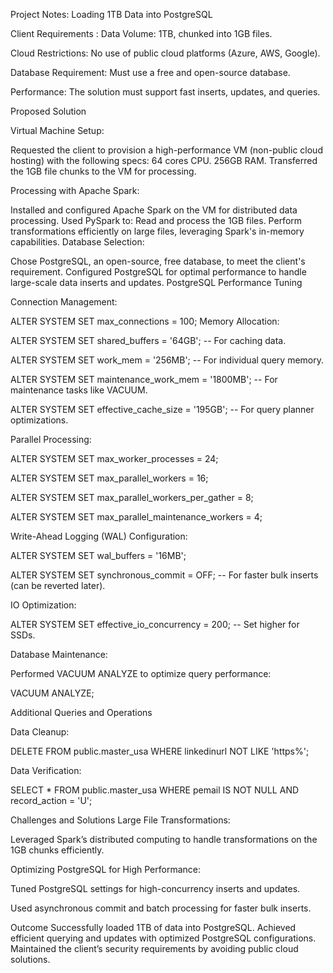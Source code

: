 Project Notes: Loading 1TB Data into PostgreSQL

Client Requirements :
Data Volume: 1TB, chunked into 1GB files.

Cloud Restrictions: No use of public cloud platforms (Azure, AWS, Google).

Database Requirement: Must use a free and open-source database.

Performance: The solution must support fast inserts, updates, and queries.

Proposed Solution

Virtual Machine Setup:

Requested the client to provision a high-performance VM (non-public cloud hosting) with the following specs:
64 cores CPU.
256GB RAM.
Transferred the 1GB file chunks to the VM for processing.

Processing with Apache Spark:

Installed and configured Apache Spark on the VM for distributed data processing.
Used PySpark to:
Read and process the 1GB files.
Perform transformations efficiently on large files, leveraging Spark's in-memory capabilities.
Database Selection:

Chose PostgreSQL, an open-source, free database, to meet the client's requirement.
Configured PostgreSQL for optimal performance to handle large-scale data inserts and updates.
PostgreSQL Performance Tuning

Connection Management:

ALTER SYSTEM SET max_connections = 100;
Memory Allocation:



ALTER SYSTEM SET shared_buffers = '64GB';          -- For caching data.

ALTER SYSTEM SET work_mem = '256MB';               -- For individual query memory.

ALTER SYSTEM SET maintenance_work_mem = '1800MB';  -- For maintenance tasks like VACUUM.

ALTER SYSTEM SET effective_cache_size = '195GB';   -- For query planner optimizations.

Parallel Processing:


ALTER SYSTEM SET max_worker_processes = 24;

ALTER SYSTEM SET max_parallel_workers = 16;

ALTER SYSTEM SET max_parallel_workers_per_gather = 8;

ALTER SYSTEM SET max_parallel_maintenance_workers = 4;

Write-Ahead Logging (WAL) Configuration:

ALTER SYSTEM SET wal_buffers = '16MB';

ALTER SYSTEM SET synchronous_commit = OFF;         -- For faster bulk inserts (can be reverted later).

IO Optimization:


ALTER SYSTEM SET effective_io_concurrency = 200;   -- Set higher for SSDs.

Database Maintenance:

Performed VACUUM ANALYZE to optimize query performance:


VACUUM ANALYZE;

Additional Queries and Operations

Data Cleanup:

DELETE FROM public.master_usa WHERE linkedinurl NOT LIKE 'https%';

Data Verification:


SELECT * 
FROM public.master_usa 
WHERE pemail IS NOT NULL AND record_action = 'U';

Challenges and Solutions
Large File Transformations:

Leveraged Spark’s distributed computing to handle transformations on the 1GB chunks efficiently.

Optimizing PostgreSQL for High Performance:

Tuned PostgreSQL settings for high-concurrency inserts and updates.

Used asynchronous commit and batch processing for faster bulk inserts.

Outcome
Successfully loaded 1TB of data into PostgreSQL.
Achieved efficient querying and updates with optimized PostgreSQL configurations.
Maintained the client’s security requirements by avoiding public cloud solutions.
